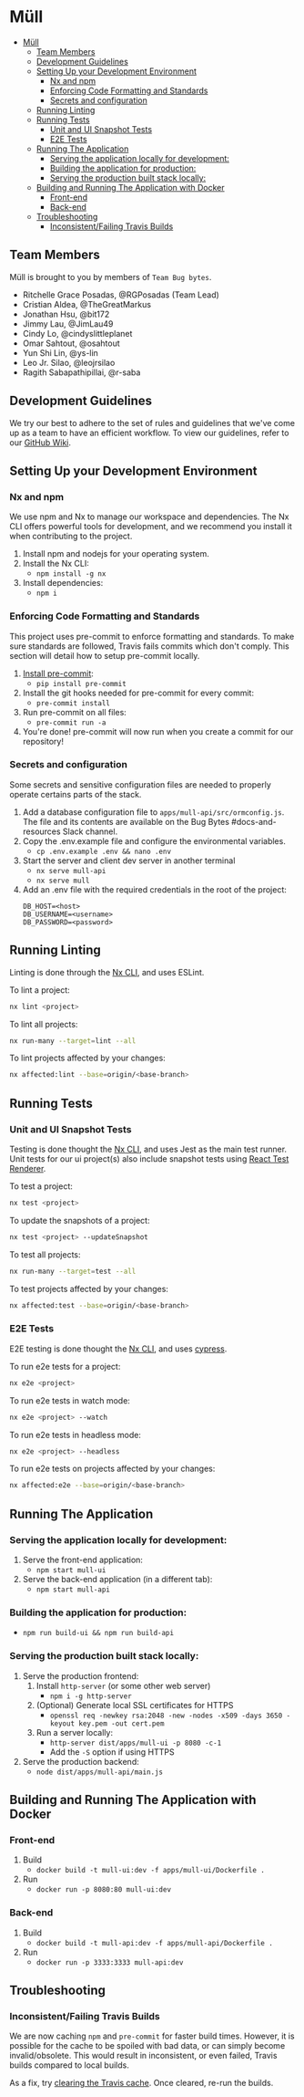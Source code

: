 # Müll

- [Müll](#m-ll)
  - [Team Members](#team-members)
  - [Development Guidelines](#development-guidelines)
  - [Setting Up your Development Environment](#setting-up-your-development-environment)
    - [Nx and npm](#nx-and-npm)
    - [Enforcing Code Formatting and Standards](#enforcing-code-formatting-and-standards)
    - [Secrets and configuration](#secrets-and-configuration)
  - [Running Linting](#running-linting)
  - [Running Tests](#running-tests)
    - [Unit and UI Snapshot Tests](#unit-and-ui-snapshot-tests)
    - [E2E Tests](#e2e-tests)
  - [Running The Application](#running-the-application)
    - [Serving the application locally for development:](#serving-the-application-locally-for-development-)
    - [Building the application for production:](#building-the-application-for-production-)
    - [Serving the production built stack locally:](#serving-the-production-built-stack-locally-)
  - [Building and Running The Application with Docker](#building-and-running-the-application-with-docker)
    - [Front-end](#front-end)
    - [Back-end](#back-end)
  - [Troubleshooting](#troubleshooting)
    - [Inconsistent/Failing Travis Builds](#inconsistent-failing-travis-builds)

## Team Members

Müll is brought to you by members of `Team Bug bytes`.

- Ritchelle Grace Posadas, @RGPosadas (Team Lead)
- Cristian Aldea, @TheGreatMarkus
- Jonathan Hsu, @bit172
- Jimmy Lau, @JimLau49
- Cindy Lo, @cindyslittleplanet
- Omar Sahtout, @osahtout
- Yun Shi Lin, @ys-lin
- Leo Jr. Silao, @leojrsilao
- Ragith Sabapathipillai, @r-saba

## Development Guidelines

We try our best to adhere to the set of rules and guidelines that we've come up as a team to have an efficient workflow. To view our guidelines, refer to our [GitHub Wiki](https://github.com/RGPosadas/Mull/wiki).

## Setting Up your Development Environment

### Nx and npm

We use npm and Nx to manage our workspace and dependencies. The Nx CLI offers powerful tools for development, and we recommend you install it when contributing to the project.

1. Install npm and nodejs for your operating system.
1. Install the Nx CLI:
   - `npm install -g nx`
1. Install dependencies:
   - `npm i`

### Enforcing Code Formatting and Standards

This project uses pre-commit to enforce formatting and standards. To make sure standards are followed, Travis fails commits which don't comply. This section will detail how to setup pre-commit locally.

1. [Install pre-commit](https://pre-commit.com/#install):
   - `pip install pre-commit`
1. Install the git hooks needed for pre-commit for every commit:
   - `pre-commit install`
1. Run pre-commit on all files:
   - `pre-commit run -a`
1. You're done! pre-commit will now run when you create a commit for our repository!

### Secrets and configuration

Some secrets and sensitive configuration files are needed to properly operate certains parts of the stack.

1. Add a database configuration file to `apps/mull-api/src/ormconfig.js`. The file and its contents are available on the Bug Bytes #docs-and-resources Slack channel.
1. Copy the .env.example file and configure the environmental variables.
   - `cp .env.example .env && nano .env`
1. Start the server and client dev server in another terminal
   - `nx serve mull-api`
   - `nx serve mull`
1. Add an .env file with the required credentials in the root of the project:
   ```
   DB_HOST=<host>
   DB_USERNAME=<username>
   DB_PASSWORD=<password>
   ```

## Running Linting

Linting is done through the [Nx CLI](https://nx.dev/latest/react/cli/lint), and uses ESLint.

To lint a project:

```bash
nx lint <project>
```

To lint all projects:

```bash
nx run-many --target=lint --all
```

To lint projects affected by your changes:

```bash
nx affected:lint --base=origin/<base-branch>
```

## Running Tests

### Unit and UI Snapshot Tests

Testing is done thought the [Nx CLI](https://nx.dev/latest/react/cli/test), and uses Jest as the main test runner. Unit tests for our ui project(s) also include snapshot tests using [React Test Renderer](https://reactjs.org/docs/test-renderer.html).

To test a project:

```bash
nx test <project>
```

To update the snapshots of a project:

```bash
nx test <project> --updateSnapshot
```

To test all projects:

```bash
nx run-many --target=test --all
```

To test projects affected by your changes:

```bash
nx affected:test --base=origin/<base-branch>
```

### E2E Tests

E2E testing is done thought the [Nx CLI](https://nx.dev/latest/react/cli/e2e), and uses [cypress](https://www.cypress.io/).

To run e2e tests for a project:

```bash
nx e2e <project>
```

To run e2e tests in watch mode:

```bash
nx e2e <project> --watch
```

To run e2e tests in headless mode:

```bash
nx e2e <project> --headless
```

To run e2e tests on projects affected by your changes:

```bash
nx affected:e2e --base=origin/<base-branch>
```

## Running The Application

### Serving the application locally for development:

1. Serve the front-end application:
   - `npm start mull-ui`
2. Serve the back-end application (in a different tab):
   - `npm start mull-api`

### Building the application for production:

- `npm run build-ui && npm run build-api`

### Serving the production built stack locally:

1. Serve the production frontend:
   1. Install `http-server` (or some other web server)
      - `npm i -g http-server`
   2. (Optional) Generate local SSL certificates for HTTPS
      - `openssl req -newkey rsa:2048 -new -nodes -x509 -days 3650 -keyout key.pem -out cert.pem`
   3. Run a server locally:
      - `http-server dist/apps/mull-ui -p 8080 -c-1`
      - Add the `-S` option if using HTTPS
2. Serve the production backend:
   - `node dist/apps/mull-api/main.js`

## Building and Running The Application with Docker

### Front-end

1. Build
   - `docker build -t mull-ui:dev -f apps/mull-ui/Dockerfile .`
2. Run
   - `docker run -p 8080:80 mull-ui:dev`

### Back-end

1. Build
   - `docker build -t mull-api:dev -f apps/mull-api/Dockerfile .`
2. Run
   - `docker run -p 3333:3333 mull-api:dev`

## Troubleshooting

### Inconsistent/Failing Travis Builds

We are now caching `npm` and `pre-commit` for faster build times. However, it is possible for the cache to be spoiled with bad data, or can simply become invalid/obsolete. This would result in inconsistent, or even failed, Travis builds compared to local builds.

As a fix, try [clearing the Travis cache](https://docs.travis-ci.com/user/caching/#clearing-caches). Once cleared, re-run the builds.
